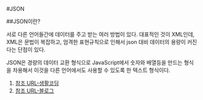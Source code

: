 #JSON

##JSON이란?

서로 다른 언어들간에 데이터를 주고 받는 여러 방법이 있다. 대표적인 것이 XML인데, XML은 문법이 복잡하고, 
엄격한 표현규칙으로 인해서 json 대비 데이터의 용량이 커진다는 단점이 있다.

JSON은 경량의 데이터 교환 형식으로 JavaScript에서 숫자와 배열등을 만드는 형식을 차용해서 
이것을 다른 언어에서도 사용할 수 있도록 한 텍스트 형식이다.  

1. [참조 URL-생활코딩](https://opentutorials.org/course/49/3473)
2. [참조 URL-블로그](http://egloos.zum.com/killins/v/3013974)